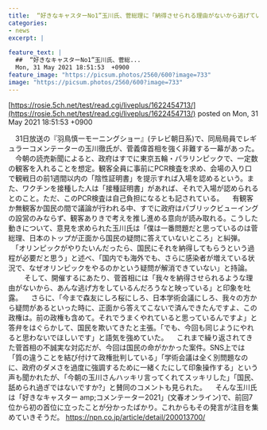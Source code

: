 ```yaml
---
title:  “好きなキャスターNo1”玉川氏、菅総理に「納得させられる理由がないから逃げている」五輪開催巡り強く非難  
categories:
- news
excerpt: |
  
feature_text: |
  ##  “好きなキャスターNo1”玉川氏、菅総...
  Mon, 31 May 2021 18:51:53  +0900
feature_image: "https://picsum.photos/2560/600?image=733"
image: "https://picsum.photos/2560/600?image=733"
---
```


[https://rosie.5ch.net/test/read.cgi/liveplus/1622454713/](https://rosie.5ch.net/test/read.cgi/liveplus/1622454713/)
posted on Mon, 31 May 2021 18:51:53  +0900

<!--more-->

　31日放送の『羽鳥慎一モーニングショー』(テレビ朝日系)で、同局局員でレギュラーコメンテーターの玉川徹氏が、菅義偉首相を強く非難する一幕があった。 　今朝の読売新聞によると、政府はすでに東京五輪・パラリンピックで、一定数の観客を入れることを想定。観客全員に事前にPCR検査を求め、会場の入り口で観戦日の前1週間以内の「陰性証明書」を提示すれば入場を認めるという。また、ワクチンを接種した人は「接種証明書」があれば、それで入場が認められるとのこと。ただ、このPCR検査は自己負担になるとも記されている。 　有観客か無観客か国民の間で議論が行われる中、すでに政府はパブリックビューイングの設営のみならず、観客ありきで考えを推し進める意向が読み取れる。こうした動きについて、意見を求められた玉川氏は「僕は一番問題だと思っているのは菅総理、日本のトップが正面から国民の疑問に答えていないところ」と糾弾。 　「オリンピックがやりたいんだったら、国民にそれを納得してもらうという過程が必要だと思う」と述べ、「国内でも海外でも、さらに感染者が増えている状況で、なぜオリンピックをやるのかという疑問が解消できていない」と持論。 　 　そして、開催するにあたり、菅首相には「我々を納得させられるような理由がないから、あんな逃げ方をしているんだろうなと映っている」と印象を吐露。 　さらに、「今まで森友にしろ桜にしろ、日本学術会議にしろ、我々の方から疑問があるといった時に、正面から答えてこないで済んできたんですよ、この政権は。前の政権も含めて。それでうまくやれていると思っているんですよ」と答弁をはぐらかして、国民を欺いてきたと主張。「でも、今回も同じようにやれると思わないでほしいです」と語気を強めていた。 　これまで繰り返されてきた菅首相の不誠実な対応だが、今回は国民の命がかかった案件。SNS上では「質の違うことを結び付けて政権批判している」「学術会議は全く別問題なのに、政府のダメさを過度に強調するために一緒くたにして印象操作する」という声も聞かれたが、「今朝の玉川さんハッキリ言ってくれてスッキリした」「国民、舐められ過ぎではないですか?」と賛同のコメントも見られた。 　そんな玉川氏は「好きなキャスター amp;コメンテーター2021」(文春オンライン)で、前回7位から初の首位に立ったことが分かったばかり。これからもその発言が注目を集めていきそうだ。 https://npn.co.jp/article/detail/200013700/
